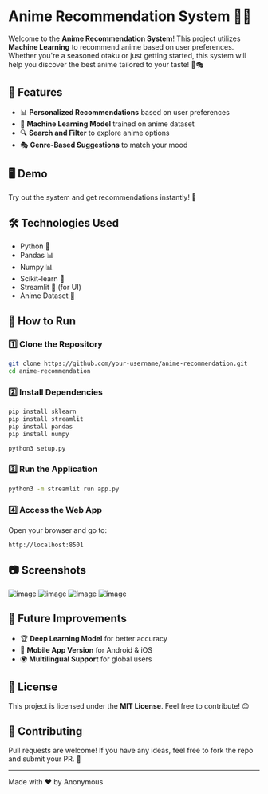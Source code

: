 # Anime Recommendation System 🎥🤖

Welcome to the **Anime Recommendation System**! This project utilizes **Machine Learning** to recommend anime based on user preferences. Whether you're a seasoned otaku or just getting started, this system will help you discover the best anime tailored to your taste! 🎌🎭

## 📌 Features

- 📊 **Personalized Recommendations** based on user preferences
- 🧠 **Machine Learning Model** trained on anime dataset
- 🔍 **Search and Filter** to explore anime options
- 🎭 **Genre-Based Suggestions** to match your mood

## 🖥️ Demo



Try out the system and get recommendations instantly! 🚀

## 🛠️ Technologies Used

- Python 🐍
- Pandas 📊
- Numpy 📊
- Scikit-learn 🤖
- Streamlit 🎨 (for UI)
- Anime Dataset 📜

## 🚀 How to Run

### 1️⃣ Clone the Repository

```bash
git clone https://github.com/your-username/anime-recommendation.git
cd anime-recommendation
```

### 2️⃣ Install Dependencies

```bash
pip install sklearn
pip install streamlit
pip install pandas
pip install numpy

python3 setup.py
```

### 3️⃣ Run the Application

```bash
python3 -m streamlit run app.py
```

### 4️⃣ Access the Web App

Open your browser and go to:

```
http://localhost:8501
```

## 📷 Screenshots

![image](https://github.com/user-attachments/assets/c05ffb04-d21d-405a-b8f1-3de7f4f96bc2)
![image](https://github.com/user-attachments/assets/b8a78973-0cd4-4b78-878f-29e200d7a6d1)
![image](https://github.com/user-attachments/assets/671c57be-3b8f-4b09-9b72-b4566340101d)
![image](https://github.com/user-attachments/assets/86638d69-e11c-4895-bc58-373eb1d60b17)



## 📌 Future Improvements

- 🏆 **Deep Learning Model** for better accuracy
- 📱 **Mobile App Version** for Android & iOS
- 🌍 **Multilingual Support** for global users

## 📜 License

This project is licensed under the **MIT License**. Feel free to contribute! 😊

## 🤝 Contributing

Pull requests are welcome! If you have any ideas, feel free to fork the repo and submit your PR. 🚀

---

Made with ❤️ by Anonymous


 

